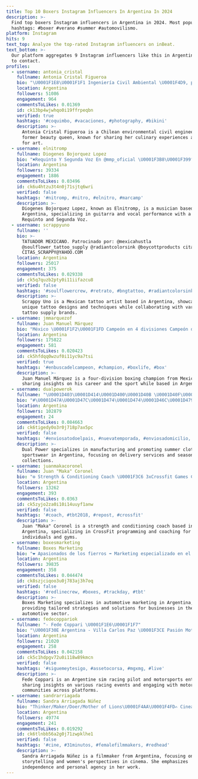 ```yaml
---
title: Top 10 Boxers Instagram Influencers In Argentina In 2024
description: >-
  Find top boxers Instagram influencers in Argentina in 2024. Most popular
  hashtags: #boxer #verano #summer #automovilismo.
platform: Instagram
hits: 9
text_top: Analyze the top-rated Instagram influencers on inBeat.
text_bottom: >-
  Our platform aggregates 9 Instagram influencers like this in Argentina for you
  to contact.
profiles:
  - username: antonia_cristal
    fullname: Antonia Cristal Figueroa
    bio: "\U0001F1E8\U0001F1F1 Ingeniería Civil Ambiental \U0001F4D9, participé en Master Chef Chile, Miss Mundo 2016, Miss Earth 2018, Tengo abejas y me gusta el arte @todotipode_arte"
    location: Argentina
    followers: 51086
    engagement: 964
    commentsToLikes: 0.01369
    id: ck13bp4wjwhqo0i19ffrpeqbn
    verified: true
    hashtags: '#coquimbo, #vacaciones, #photography, #bikini'
    description: >-
      Antonia Cristal Figueroa is a Chilean environmental civil engineer and
      former beauty queen, known for sharing her culinary experiences and love
      for art.
  - username: elnitromp
    fullname: Diogenes Bojorquez Lopez
    bio: "✖️Requinto Y Segunda Voz En @mmp_oficial \U0001F3B8\U0001F399〽️ ✖️Suscríbanse a mi canal de YouTube \U0001F64F\U0001F3FB"
    location: Argentina
    followers: 39334
    engagement: 1886
    commentsToLikes: 0.03496
    id: ck6u4htzu3t4n0j71sjtq6wri
    verified: false
    hashtags: '#nitromp, #nitro, #elnitro, #marcamp'
    description: >-
      Diogenes Bojorquez Lopez, known as Elnitromp, is a musician based in
      Argentina, specializing in guitarra and vocal performance with a focus on
      Requinto and Segunda Voz.
  - username: scrappyuno
    fullname: ''
    bio: >-
      TATUADOR MEXICANO. Patrocinado por: @mexicahustla
      @soulflower_tattoo_supply @radiantcolorsink @boycottproducts citas:
      CITAS_SCRAPPY@YAHOO.COM
    location: Argentina
    followers: 25017
    engagement: 375
    commentsToLikes: 0.029338
    id: ck5q7quzb2pty0i11iifazcu8
    verified: false
    hashtags: '#soulflowercrew, #retrato, #bngtattoo, #radiantcolorsink'
    description: >-
      Scrappy Uno is a Mexican tattoo artist based in Argentina, showcasing
      unique tattoo designs and techniques while collaborating with various
      tattoo supply brands.
  - username: jmmarquezof
    fullname: Juan Manuel Márquez
    bio: "México \U0001F1F2\U0001F1FD Campeón en 4 divisiones Campeón de la década"
    location: Argentina
    followers: 175822
    engagement: 581
    commentsToLikes: 0.020423
    id: ck5hfdqq0wzuf0i11yc9a7tsi
    verified: true
    hashtags: '#enbuscadelcampeon, #champion, #boxlife, #box'
    description: >-
      Juan Manuel Márquez is a four-division boxing champion from Mexico,
      sharing insights on his career and the sport while based in Argentina.
  - username: dualpowerok
    fullname: "\U0001D403\U0001D414\U0001D400\U0001D40B \U0001D40F\U0001D40E\U0001D416\U0001D404\U0001D411 - \U0001F161\U0001F15E\U0001F15F\U0001F150 \U0001F153\U0001F154\U0001F15F\U0001F15E\U0001F161\U0001F163\U0001F158\U0001F165\U0001F150"
    bio: "#\U0001D47A\U0001D47C\U0001D474\U0001D474\U0001D46C\U0001D479\U0001D46A\U0001D476\U0001D473\U0001D476\U0001D479\U0001D47A Bogota 2920 \U0001F4F2011 35652043 Av. Avellaneda 3670 \U0001F4F2011 68940260 Paez 3383 \U0001F4F2011 26751397 Somos Fabricantes"
    location: Argentina
    followers: 102879
    engagement: 24
    commentsToLikes: 0.084663
    id: ck6tigedy0o3r0j718p7ax5pc
    verified: false
    hashtags: '#enviosatodoelpais, #nuevatemporada, #enviosadomicilio, #ropadeportiva'
    description: >-
      Dual Power specializes in manufacturing and promoting summer clothing and
      sportswear in Argentina, focusing on delivery services and seasonal
      collections.
  - username: juanmakacoronel
    fullname: Juan "Maka" Coronel
    bio: "⚙️ Strength & Conditioning Coach \U0001F3C6 3xCrossfit Games Coach \U0001F1E6\U0001F1F7\U0001F1E8\U0001F1F1\U0001F1EA\U0001F1E8\U0001F1F5\U0001F1EA\U0001F1FB\U0001F1EA\U0001F1FA\U0001F1FE \U0001F3C6 6xCrossfit Regionals \U0001F4BBProgramaciones ind/ boxes \U0001F4CDBs.As.-Arg Consultas⤵️"
    location: Argentina
    followers: 13262
    engagement: 393
    commentsToLikes: 0.0363
    id: ck5zyjo2za0i10i14uuyf1anw
    verified: false
    hashtags: '#coach, #tbt2018, #repost, #crossfit'
    description: >-
      Juan "Maka" Coronel is a strength and conditioning coach based in
      Argentina, specializing in CrossFit programming and coaching for
      individuals and gyms.
  - username: boxesmarketing
    fullname: Boxes Marketing
    bio: "❤️ Apasionados de los fierros ➡️ Marketing especializado en el rubro automotor \U0001F609 Escribinos para recibir un presupuesto a medida!"
    location: Argentina
    followers: 39835
    engagement: 358
    commentsToLikes: 0.044474
    id: ck8szjciqoo3u0j783aj3h7oq
    verified: false
    hashtags: '#redlinecrew, #boxes, #trackday, #tbt'
    description: >-
      Boxes Marketing specializes in automotive marketing in Argentina,
      providing tailored strategies and solutions for businesses in the
      automotive sector.
  - username: fedecoppariok
    fullname: "- Fede Coppari \U0001F1E6\U0001F1F7"
    bio: "\U0001F30E Argentina - Villa Carlos Paz \U0001F3CE Pasión Motor @pasionmotor18 \U0001F4FA Verko Carreras por @elgarage_tv \U0001F4FA Motor Total por @canalshowsport \U0001F4CDPiloto #SimRacing \U0001F447"
    location: Argentina
    followers: 21020
    engagement: 258
    commentsToLikes: 0.042158
    id: ck5c1hdpgv72u0i118w89kmcn
    verified: false
    hashtags: '#siguemeytesigo, #assetocorsa, #mgxmg, #live'
    description: >-
      Fede Coppari is an Argentine sim racing pilot and motorsports enthusiast,
      sharing insights on various racing events and engaging with motorsport
      communities across platforms.
  - username: sandrarriagada
    fullname: Sandra Arriagada Núñez
    bio: "Thinker/Maker/Doer/Mother of Lions\U0001F4AA\U0001F4FD✍ Cineasta en WIP. No dependo de reyes que me regalen mi destino. Mato el dragón y me hago el Reyno yo solita \U0001F49A\U0001F3AC\U0001F49A"
    location: Argentina
    followers: 49774
    engagement: 241
    commentsToLikes: 0.019292
    id: ck6tlnbb56a2g0j71zwpklhe1
    verified: false
    hashtags: '#cine, #31minutos, #femalefilmmakers, #redhead'
    description: >-
      Sandra Arriagada Núñez is a filmmaker from Argentina, focusing on creative
      storytelling and women's perspectives in cinema. She emphasizes
      independence and personal agency in her work.
---
```


